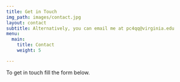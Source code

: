 ```yaml
---
title: Get in Touch
img_path: images/contact.jpg
layout: contact
subtitle: Alternatively, you can email me at pc4qq@virginia.edu
menu:
  main:
    title: Contact
    weight: 5

---
```

To get in touch fill the form below.